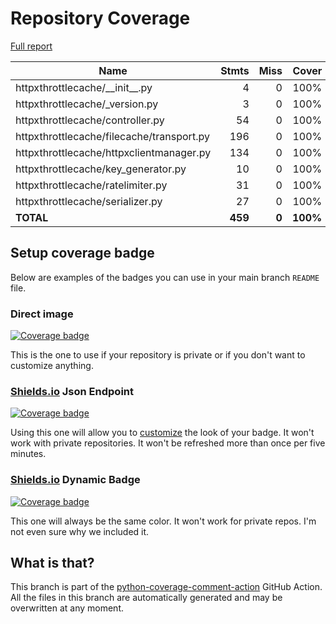 # Repository Coverage

[Full report](https://htmlpreview.github.io/?https://github.com/paultiq/httpxthrottlecache/blob/python-coverage-comment-action-data/htmlcov/index.html)

| Name                                      |    Stmts |     Miss |    Cover |   Missing |
|------------------------------------------ | -------: | -------: | -------: | --------: |
| httpxthrottlecache/\_\_init\_\_.py        |        4 |        0 |     100% |           |
| httpxthrottlecache/\_version.py           |        3 |        0 |     100% |           |
| httpxthrottlecache/controller.py          |       54 |        0 |     100% |           |
| httpxthrottlecache/filecache/transport.py |      196 |        0 |     100% |           |
| httpxthrottlecache/httpxclientmanager.py  |      134 |        0 |     100% |           |
| httpxthrottlecache/key\_generator.py      |       10 |        0 |     100% |           |
| httpxthrottlecache/ratelimiter.py         |       31 |        0 |     100% |           |
| httpxthrottlecache/serializer.py          |       27 |        0 |     100% |           |
|                                 **TOTAL** |  **459** |    **0** | **100%** |           |


## Setup coverage badge

Below are examples of the badges you can use in your main branch `README` file.

### Direct image

[![Coverage badge](https://raw.githubusercontent.com/paultiq/httpxthrottlecache/python-coverage-comment-action-data/badge.svg)](https://htmlpreview.github.io/?https://github.com/paultiq/httpxthrottlecache/blob/python-coverage-comment-action-data/htmlcov/index.html)

This is the one to use if your repository is private or if you don't want to customize anything.

### [Shields.io](https://shields.io) Json Endpoint

[![Coverage badge](https://img.shields.io/endpoint?url=https://raw.githubusercontent.com/paultiq/httpxthrottlecache/python-coverage-comment-action-data/endpoint.json)](https://htmlpreview.github.io/?https://github.com/paultiq/httpxthrottlecache/blob/python-coverage-comment-action-data/htmlcov/index.html)

Using this one will allow you to [customize](https://shields.io/endpoint) the look of your badge.
It won't work with private repositories. It won't be refreshed more than once per five minutes.

### [Shields.io](https://shields.io) Dynamic Badge

[![Coverage badge](https://img.shields.io/badge/dynamic/json?color=brightgreen&label=coverage&query=%24.message&url=https%3A%2F%2Fraw.githubusercontent.com%2Fpaultiq%2Fhttpxthrottlecache%2Fpython-coverage-comment-action-data%2Fendpoint.json)](https://htmlpreview.github.io/?https://github.com/paultiq/httpxthrottlecache/blob/python-coverage-comment-action-data/htmlcov/index.html)

This one will always be the same color. It won't work for private repos. I'm not even sure why we included it.

## What is that?

This branch is part of the
[python-coverage-comment-action](https://github.com/marketplace/actions/python-coverage-comment)
GitHub Action. All the files in this branch are automatically generated and may be
overwritten at any moment.